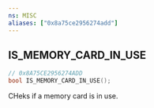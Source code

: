 ```yaml
---
ns: MISC
aliases: ["0x8a75ce2956274add"]
---
```

## IS_MEMORY_CARD_IN_USE

```c
// 0x8A75CE2956274ADD
bool IS_MEMORY_CARD_IN_USE();
```

CHeks if a memory card is in use.

